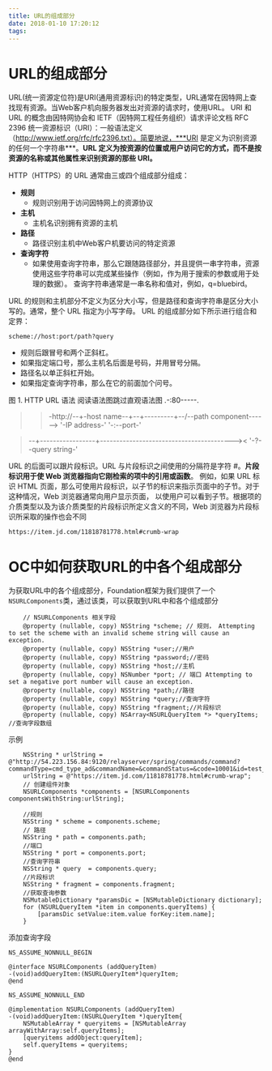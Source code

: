```yaml
---
title: URL的组成部分
date: 2018-01-10 17:20:12
tags:
---
```


# URL的组成部分
URL(统一资源定位符)是URI(通用资源标识)的特定类型，URL通常在因特网上查找现有资源。当Web客户机向服务器发出对资源的请求时，使用URL。
URI 和 URL 的概念由因特网协会和 IETF（因特网工程任务组织）请求评论文档 RFC 2396 统一资源标识（URI）：一般语法定义（http://www.ietf.org/rfc/rfc2396.txt）。简要地说，***URI 是定义为识别资源的任何一个字符串***。**URL 定义为按资源的位置或用户访问它的方式，而不是按资源的名称或其他属性来识别资源的那些 URI。**

HTTP（HTTPS）的 URL 通常由三或四个组成部分组成：
* **规则**
    * 规则识别用于访问因特网上的资源协议
* **主机**
    * 主机名识别拥有资源的主机
* **路径** 
    * 路径识别主机中Web客户机要访问的特定资源
* **查询字符** 
    * 如果使用查询字符串，那么它跟随路径部分，并且提供一串字符串，资源使用这些字符串可以完成某些操作（例如，作为用于搜索的参数或用于处理的数据）。 查询字符串通常是一串名称和值对，例如，q=bluebird。

URL 的规则和主机部分不定义为区分大小写，但是路径和查询字符串是区分大小写的。通常，整个 URL 指定为小写字母。
URL 的组成部分如下所示进行组合和定界：
```
scheme://host:port/path?query
```
* 规则后跟冒号和两个正斜杠。
* 如果指定端口号，那么主机名后面是号码，并用冒号分隔。
* 路径名以单正斜杠开始。
* 如果指定查询字符串，那么在它的前面加个问号。

图 1. HTTP URL 语法
阅读语法图跳过直观语法图
                            .-:80-----.                      
>>-http://--+-host name--+--+---------+--/--path component------>
            '-IP address-'  '-:--port-'                      

>--+-----------------+-----------------------------------------><
   '-?--query string-'

URL 的后面可以跟片段标识。URL 与片段标识之间使用的分隔符是字符 #。**片段标识用于使 Web 浏览器指向它刚检索的项中的引用或函数**。 例如，如果 URL 标识 HTML 页面，那么可使用片段标识，以子节的标识来指示页面中的子节。对于这种情况，Web 浏览器通常向用户显示页面， 以使用户可以看到子节。根据项的介质类型以及为该介质类型的片段标识所定义含义的不同，Web 浏览器为片段标识所采取的操作也会不同
```
https://item.jd.com/11818781778.html#crumb-wrap
```

# OC中如何获取URL的中各个组成部分

为获取URL中的各个组成部分，Foundation框架为我们提供了一个`NSURLComponents`类，通过该类，可以获取到URL中和各个组成部分

```objc
    // NSURLComponents 相关字段
    @property (nullable, copy) NSString *scheme; // 规则， Attempting to set the scheme with an invalid scheme string will cause an exception.
    @property (nullable, copy) NSString *user;//用户
    @property (nullable, copy) NSString *password;//密码
    @property (nullable, copy) NSString *host;//主机
    @property (nullable, copy) NSNumber *port; // 端口 Attempting to set a negative port number will cause an exception.
    @property (nullable, copy) NSString *path;//路径
    @property (nullable, copy) NSString *query;//查询字符
    @property (nullable, copy) NSString *fragment;//片段标识
    @property (nullable, copy) NSArray<NSURLQueryItem *> *queryItems; //查询字段数组
```
示例
```objc
    NSString * urlString = @"http://54.223.156.84:9120/relayserver/spring/commands/command?commandType=cmd_type_ad&commandName=&commandStatus=&code=10001&id=test_snapshow_ios_first_test&page=&restrict=false";
    urlString = @"https://item.jd.com/11818781778.html#crumb-wrap";
    // 创建组件对象
    NSURLComponents *components = [NSURLComponents componentsWithString:urlString];
    
    //规则
    NSString * scheme = components.scheme;
    // 路径
    NSString * path = components.path;
    //端口
    NSString * port = components.port;
    //查询字符串
    NSString * query  = components.query;
    //片段标识
    NSString * fragment = components.fragment;
    //获取查询参数
    NSMutableDictionary *paramsDic = [NSMutableDictionary dictionary];
    for (NSURLQueryItem *item in components.queryItems) {
        [paramsDic setValue:item.value forKey:item.name];
    }
```

添加查询字段
```objc
NS_ASSUME_NONNULL_BEGIN

@interface NSURLComponents (addQueryItem)
-(void)addQueryItem:(NSURLQueryItem*)queryItem;
@end

NS_ASSUME_NONNULL_END

@implementation NSURLComponents (addQueryItem)
-(void)addQueryItem:(NSURLQueryItem *)queryItem{
    NSMutableArray * queryitems = [NSMutableArray arrayWithArray:self.queryItems];
    [queryitems addObject:queryItem];
    self.queryItems = queryitems;
}
@end

```